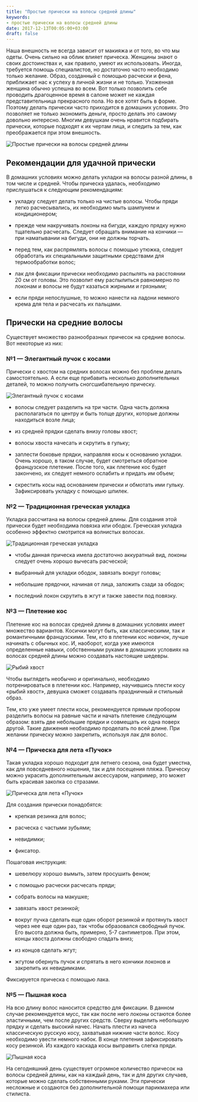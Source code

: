 ```yaml
---
title: "Простые прически на волосы средней длины"
keywords:
- простые прически на волосы средней длины
date: 2017-12-13T00:05:00+03:00
draft: false
---
```


Наша внешность не всегда зависит от макияжа и от того, во что мы одеты. Очень сильно на облик влияет прическа. Женщины знают о своих достоинствах и, как правило, умеют их использовать. Иногда, требуется помощь специалистов, но достаточно часто необходимо только желание. Образ, созданный с помощью расчески и фена, приближает нас к успеху в личной жизни и не только. Ухоженная женщина обычно успешна во всем. Вот только позволить себе проводить драгоценное время в салоне может не каждая представительница прекрасного пола. Но все хотят быть в форме. Поэтому делать прически часто приходится в домашних условиях. Это позволяет не только экономить деньги, просто делать это самому довольно интересно. Многим девушкам очень нравится подбирать прически, которые подходят к их чертам лица, и следить за тем, как преображается при этом внешность.<!--more-->

![Простые прически на волосы средней длины](/images/post_15_1.jpg)

## Рекомендации для удачной прически

В домашних условиях можно делать укладки на волосы разной длины, в том числе и средней. Чтобы прическа удалась, необходимо прислушаться к следующим рекомендациям:

- укладку следует делать только на чистые волосы. Чтобы пряди легко расчесывались, их необходимо мыть шампунем и кондиционером;

- прежде чем накручивать локоны на бигуди, каждую прядку нужно тщательно расчесать. Следует обращать внимание на кончики — при наматывании на бигуди, они не должны торчать.

- перед тем, как распрямлять волосы с помощью утюжка, следует обработать их специальными защитными средствами для термообработки волос;

- лак для фиксации прически необходимо распылять на расстоянии 20 см от головы. Это позволит ему распылиться равномерно по локонам и волосы не будут казаться жирными и грязными;

- если пряди непослушные, то можно нанести на ладони немного крема для тела и расчесать их пальцами.

## Прически на средние волосы

Существует множество разнообразных причесок на средние волосы. Вот некоторые из них:

### №1 — Элегантный пучок с косами

Прически с хвостом на средних волосах можно без проблем делать самостоятельно. А если еще прибавить несколько дополнительных деталей, то можно получить сногсшибательную прическу.

![Элегантный пучок с косами](/images/post_15_2.jpg)

- волосы следует разделить на три части. Одна часть должна располагаться по центру и быть толще других, которые должны находиться возле лица;

- из средней прядки сделать внизу головы хвост;

- волосы хвоста начесать и скрутить в гульку;

- заплести боковые прядки, направляя косы к основанию укладки. Очень хорошо, в таком случае, будет смотреться обратное французское плетение. После того, как плетение кос будет закончено, их следует немного ослабить и придать им объем;

- скрестить косы над основанием прически и обмотать ими гульку. Зафиксировать укладку с помощью шпилек.

### №2 — Традиционная греческая укладка

Укладка рассчитана на волосы средней длины. Для создания этой прически будет необходима повязка или ободок. Греческая укладка особенно эффектно смотрится на волнистых волосах.

![Традиционная греческая укладка](/images/post_15_3.jpg)

- чтобы данная прическа имела достаточно аккуратный вид, локоны следует очень хорошо вычесать расческой;

- выбранный для укладки ободок, завязать вокруг головы;

- небольшие прядочки, начиная от лица, заложить сзади за ободок;

- последний локон скрутить в жгут и также завести под повязку.

### №3 — Плетение кос

Плетение кос на волосах средней длины в домашних условиях имеет множество вариантов. Косички могут быть, как классическими, так и романтичными французскими. Тем, кто в плетении кос новичок, лучше начинать с обычных кос. И, наоборот, когда уже имеются определенные навыки, собственными руками в домашних условиях на волосах средней длины можно создавать настоящие шедевры.

![Рыбий хвост](/images/post_15_4.jpg)

Чтобы выглядеть необычно и оригинально, необходимо потренироваться в плетении кос. Например, научившись плести косу «рыбий хвост», девушка сможет создавать праздничный и стильный образ.

Тем, кто уже умеет плести косы, рекомендуется прямым пробором разделить волосы на равные части и начать плетение следующим образом: взять две небольшие прядки и совмещать их одна поверх другой. Такие движения необходимо проделать по всей длине. При желании прическу можно закрепить, используя лак для волос.

### №4 — Прическа для лета «Пучок»

Такая укладка хорошо подходит для летнего сезона, она будет уместна, как для повседневного ношения, так и для посещения пляжа. Прическу можно украсить дополнительным аксессуаром, например, это может быть красивая заколка со стразами.

![Прическа для лета «Пучок»](/images/post_15_5.jpg)

Для создания прически понадобятся:

- крепкая резинка для волос;

- расческа с частыми зубьями;

- невидимки;

- фиксатор.

Пошаговая инструкция:

- шевелюру хорошо вымыть, затем просушить феном;

- с помощью расчески расчесать пряди;

- собрать волосы на макушке;

- завязать хвост резинкой;

- вокруг пучка сделать еще один оборот резинкой и протянуть хвост через нее еще один раз, так чтобы образовался свободный пучок. Его высота должна быть, примерно, 5-7 сантиметров. При этом, концы хвоста должны свободно спадать вниз;

- из концов сделать жгут;

- жгутом обернуть пучок и спрятать в него кончики локонов и закрепить их невидимками.

Фиксируется прическа с помощью лака.

### №5 — Пышная коса

На всю длину волос наносится средство для фиксации. В данном случае рекомендуется мусс, так как после него локоны остаются более эластичными, чем после других средств. Сверху выделить небольшую прядку и сделать высокий начес. Начать плести из начеса классическую русскую косу, захватывая нижние части волос. Косу необходимо увести немного набок. В конце плетения зафиксировать косу резинкой. Из каждого каскада косы выправить слегка пряди.

![Пышная коса](/images/post_15_6.jpg)

На сегодняшний день существует огромное количество причесок на волосы средней длины, как на каждый день, так и для других случаев, которые можно сделать собственными руками. Эти прически несложные и создаются без дополнительной помощи парикмахера или стилиста.
